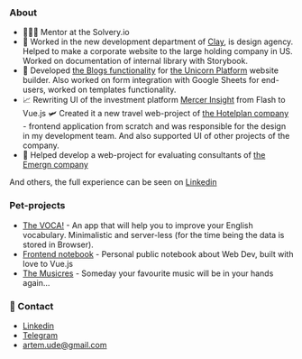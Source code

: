 ### About

<!--
**artemshar/artemshar** is a ✨ _special_ ✨ repository because its `README.md` (this file) appears on your GitHub profile.

Here are some ideas to get you started:

- 🔭 I’m currently working on ...
- 🌱 I’m currently learning ...
- 👯 I’m looking to collaborate on ...
- 🤔 I’m looking for help with ...
- 💬 Ask me about ...
- 📫 How to reach me: ...
- 😄 Pronouns: ...
- ⚡ Fun fact: ...
-->

- 🙋🏻‍♂️ Mentor at the Solvery.io
- 🎨 Worked in the new development department of [Clay](https://clay.global/), is design agency. Helped to make a corporate website to the large holding company in US. Worked on documentation of internal library with Storybook.
- 🦄 Developed [the Blogs functionality](https://www.producthunt.com/posts/blogs-by-unicorn-platform) for [the Unicorn Platform](https://unicornplatform.com/) website builder. Also worked on form integration with Google Sheets for end-users, worked on templates functionality.
- 📈 Rewriting UI of the investment platform [Mercer Insight](https://www.mercerinsight.com) from Flash to Vue.js
🛩️ Created it a new travel web-project of [the Hotelplan company](https://www.hotelplan.ch/) - frontend application from scratch and was responsible for the design in my development team. And also supported UI of other projects of the company. 
- 👔 Helped develop a web-project for evaluating consultants of [the Emergn company](https://www.emergn.com/)

And others, the full experience can be seen on [Linkedin](https://www.linkedin.com/in/artemshar/)

### Pet-projects
- [The VOCA!](https://vocaboard.com/) - An app that will help you to improve your English vocabulary. Minimalistic and server-less (for the time being the data is stored in Browser).
- [Frontend notebook](https://artemshar.github.io/frontend-book/) - Personal public notebook about Web Dev, built with love to Vue.js
- [The Musicres](https://musicres.com/) - Someday your favourite music will be in your hands again...

### 🔗 Contact
- [Linkedin](https://www.linkedin.com/in/artemshar/)
- [Telegram](https://t.me/artemshar)
- artem.ude@gmail.com


